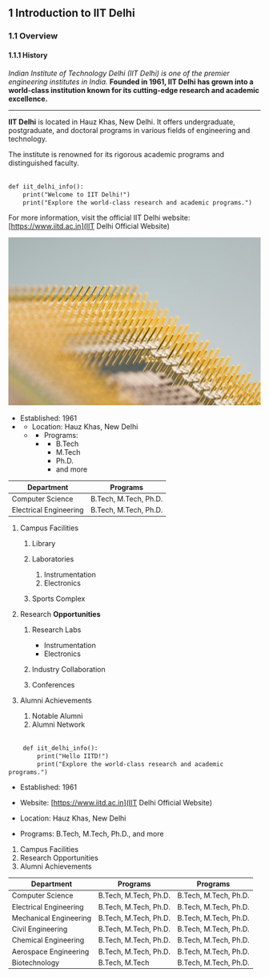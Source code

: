 ## 1 Introduction to IIT Delhi

### 1.1 Overview

#### 1.1.1 History

*Indian Institute of Technology Delhi (IIT Delhi) is one of the premier engineering institutes in India.*
**Founded in 1961, IIT Delhi has grown into a world-class institution known for its cutting-edge research and academic excellence.**


---

**IIT Delhi**
 is located in Hauz Khas, New Delhi. It offers undergraduate, postgraduate, and doctoral programs in various fields of engineering and technology.

The institute is renowned for its rigorous academic programs and distinguished faculty.




```

def iit_delhi_info():
    print("Welcome to IIT Delhi!")
    print("Explore the world-class research and academic programs.")

```

For more information, visit the official IIT Delhi website:  [https://www.iitd.ac.in](IIT Delhi Official Website)

![](images/technology.jpg)


- Established: 1961
-
	- Location: Hauz Khas, New Delhi
	-
		- Programs: 
		-
			- B.Tech
			- M.Tech
			- Ph.D.
			- and more







 | Department  |  Programs  | 
---------------|--------------
 | Computer Science  |  B.Tech, M.Tech, Ph.D.  | 
 | Electrical Engineering  |  B.Tech, M.Tech, Ph.D.  | 

1. Campus Facilities
	1. Library
	1. Laboratories
		1. Instrumentation
		1. Electronics


	1. Sports Complex


1. Research  **Opportunities**

	1. Research Labs
		- Instrumentation
		- Electronics


	1. Industry Collaboration
	1. Conferences


1. Alumni Achievements
	1. Notable Alumni
	1. Alumni Network





```

    def iit_delhi_info():
        print("Hello IITD!")
        print("Explore the world-class research and academic programs.")

```


- Established: 1961
- Website:  [https://www.iitd.ac.in](IIT Delhi Official Website)


- Location: Hauz Khas, New Delhi
- Programs: B.Tech, M.Tech, Ph.D., and more


1. Campus Facilities
1. Research Opportunities
1. Alumni Achievements

 |     Department  |  Programs  |  Programs  | 
---------------|--------------|----------------
 |     Computer Science  |  B.Tech, M.Tech, Ph.D.  |  B.Tech, M.Tech, Ph.D.  | 
 |     Electrical Engineering  |  B.Tech, M.Tech, Ph.D.  |  B.Tech, M.Tech, Ph.D.  | 
 |     Mechanical Engineering  |  B.Tech, M.Tech, Ph.D.  |  B.Tech, M.Tech, Ph.D.  | 
 |     Civil Engineering  |  B.Tech, M.Tech, Ph.D.  |  B.Tech, M.Tech, Ph.D.  | 
 |     Chemical Engineering  |  B.Tech, M.Tech, Ph.D.  |  B.Tech, M.Tech, Ph.D.  | 
 |     Aerospace Engineering  |  B.Tech, M.Tech, Ph.D.  |  B.Tech, M.Tech, Ph.D.  | 
 |     Biotechnology  |  B.Tech, M.Tech  |  B.Tech, M.Tech, Ph.D.  | 
